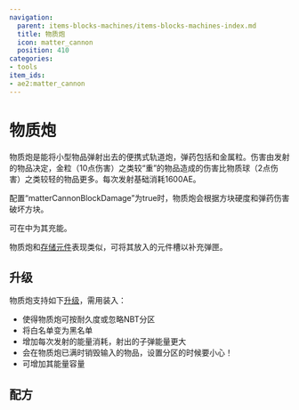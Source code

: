 ```yaml
---
navigation:
  parent: items-blocks-machines/items-blocks-machines-index.md
  title: 物质炮
  icon: matter_cannon
  position: 410
categories:
- tools
item_ids:
- ae2:matter_cannon
---
```


# 物质炮

<ItemImage id="matter_cannon" scale="4" />

物质炮是能将小型物品弹射出去的便携式轨道炮，弹药包括<ItemLink id="matter_ball" />和金属粒。伤害由发射的物品决定，金粒（10点伤害）之类较“重”的物品造成的伤害比物质球（2点伤害）之类较轻的物品更多。每次发射基础消耗1600AE。

配置“matterCannonBlockDamage”为true时，物质炮会根据方块硬度和弹药伤害破坏方块。

可在<ItemLink id="charger" />中为其充能。

物质炮和[存储元件](storage_cells.md)表现类似，可将其放入<ItemLink id="chest" />的元件槽以补充弹匣。

## 升级

物质炮支持如下[升级](upgrade_cards.md)，需用<ItemLink id="cell_workbench" />装入：

*   <ItemLink id="fuzzy_card" />使得物质炮可按耐久度或忽略NBT分区
*   <ItemLink id="inverter_card" />将白名单变为黑名单
*   <ItemLink id="speed_card" />增加每次发射的能量消耗，射出的子弹能量更大
*   <ItemLink id="void_card" />会在物质炮已满时销毁输入的物品，设置分区的时候要小心！
*   <ItemLink id="energy_card" />可增加其能量容量

## 配方

<RecipeFor id="matter_cannon" />
